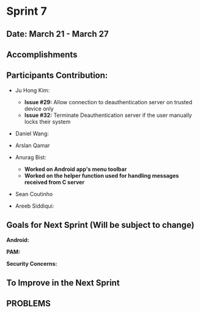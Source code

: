 # Sprint 7

## Date: March 21 - March 27

## Accomplishments

## Participants Contribution:
* Ju Hong Kim:
    * **Issue #29:** Allow connection to deauthentication server on trusted device only
    * **Issue #32:** Terminate Deauthentication server if the user manually locks their system
  
* Daniel Wang: 
   
* Arslan Qamar
    
* Anurag Bist:
  * **Worked on Android app's menu toolbar**
  * **Worked on the helper function used for handling messages received from C server**
 
* Sean Coutinho
  
* Areeb Siddiqui:

## Goals for Next Sprint (Will be subject to change)
**Android:**
    
 **PAM:**
     
 **Security Concerns:**
 
## To Improve in the Next Sprint
 
## PROBLEMS
   
